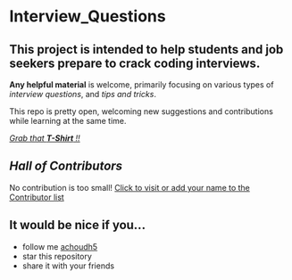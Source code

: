 # Interview_Questions

## This project is intended to help students and job seekers prepare to crack coding interviews.

**Any helpful material** is welcome, primarily focusing on various types of _interview questions_, and _tips and tricks_. 

This repo is pretty open, welcoming new suggestions and contributions while learning at the same time. 

[_Grab that **T-Shirt** !!_](https://hacktoberfest.digitalocean.com/)



## _Hall of Contributors_
No contribution is too small! 
[Click to visit or add your name to the Contributor list](https://github.com/achoudh5/Interview_Questions/blob/master/Contributor.md)


## It would be nice if you...

- follow me [achoudh5](//github.com/achoudh5)
- star this repository
- share it with your friends
